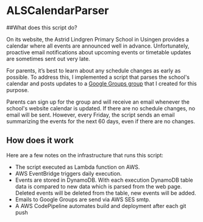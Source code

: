 # ALSCalendarParser

##What does this script do?

On its website, the Astrid Lindgren Primary School in Usingen provides a calendar where all events are announced well in advance. Unfortunately, proactive email notifications about upcoming events or timetable updates are sometimes sent out very late.  

For parents, it’s best to learn about any schedule changes as early as possible. To address this, I implemented a script that parses the school's calendar and posts updates to a [Google Groups group](https://groups.google.com/g/als-kalender-updates) that I created for this purpose.  

Parents can sign up for the group and will receive an email whenever the school's website calendar is updated. If there are no schedule changes, no email will be sent. However, every Friday, the script sends an email summarizing the events for the next 60 days, even if there are no changes.  

## How does it work

Here are a few notes on the infrastructure that runs this script:
- The script executed as Lambda function on AWS. 
- AWS EventBridge triggers daily execution.
- Events are stored in DynamoDB. With each execution DynamoDB table data is compared to new data which is parsed from the web page. Deleted events will be deleted from the table, new events will be added. 
- Emails to Google Groups are send via AWS SES smtp.
- A AWS CodePipeline automates build and deployment after each git push


